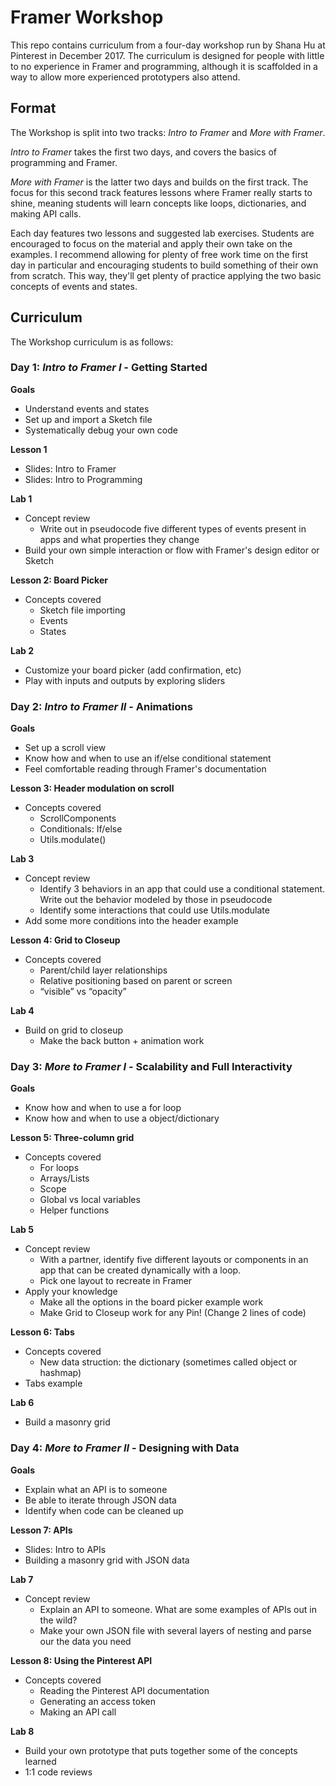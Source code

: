 # Framer Workshop
This repo contains curriculum from a four-day workshop run by Shana Hu at Pinterest in December 2017. The curriculum is designed for people with little to no experience in Framer and programming, although it is scaffolded in a way to allow more experienced prototypers also attend.


## Format  
The Workshop is split into two tracks: *Intro to Framer* and *More with Framer*.  

*Intro to Framer* takes the first two days, and covers the basics of programming and Framer.

*More with Framer* is the latter two days and builds on the first track. The focus for this second track features lessons where Framer really starts to shine, meaning students will learn concepts like loops, dictionaries, and making API calls.  

Each day features two lessons and suggested lab exercises. Students are encouraged to focus on the material and apply their own take on the examples. I recommend allowing for plenty of free work time on the first day in particular and encouraging students to build something of their own from scratch. This way, they'll get plenty of practice applying the two basic concepts of events and states.

## Curriculum  
The Workshop curriculum is as follows:

### Day 1: *Intro to Framer I* - Getting Started  
**Goals** 
- Understand events and states
- Set up and import a Sketch file
- Systematically debug your own code  

**Lesson 1**  
- Slides: Intro to Framer  
- Slides: Intro to Programming  

**Lab 1**  
- Concept review
    - Write out in pseudocode five different types of events present in apps and what properties they change  
- Build your own simple interaction or flow with Framer's design editor or Sketch  

**Lesson 2: Board Picker**
- Concepts covered
    - Sketch file importing
    - Events
    - States 

**Lab 2**  
- Customize your board picker (add confirmation, etc)  
- Play with inputs and outputs by exploring sliders  


### Day 2: *Intro to Framer II* - Animations
**Goals** 
- Set up a scroll view  
- Know how and when to use an if/else conditional statement  
- Feel comfortable reading through Framer's documentation  

**Lesson 3: Header modulation on scroll**  
- Concepts covered
    - ScrollComponents
    - Conditionals: If/else
    - Utils.modulate()  

**Lab 3**  
- Concept review 
    - Identify 3 behaviors in an app that could use a conditional statement. Write out the behavior modeled by those in pseudocode  
    - Identify some interactions that could use Utils.modulate  
- Add some more conditions into the header example

**Lesson 4: Grid to Closeup**
- Concepts covered
  - Parent/child layer relationships
  - Relative positioning based on parent or screen
  - “visible” vs “opacity”

**Lab 4**  
- Build on grid to closeup
    - Make the back button + animation work


### Day 3: *More to Framer I* - Scalability and Full Interactivity
**Goals** 
- Know how and when to use a for loop
- Know how and when to use a object/dictionary

**Lesson 5: Three-column grid**  
- Concepts covered
  - For loops
  - Arrays/Lists
  - Scope
  - Global vs local variables
  - Helper functions

**Lab 5**  
- Concept review  
  - With a partner, identify five different layouts or components in an app that can be created dynamically with a loop. 
  - Pick one layout to recreate in Framer  
- Apply your knowledge  
  - Make all the options in the board picker example work  
  - Make Grid to Closeup work for any Pin! (Change 2 lines of code)  

**Lesson 6: Tabs**
- Concepts covered  
  - New data struction: the dictionary (sometimes called object or hashmap)  
- Tabs example  

**Lab 6**  
- Build a masonry grid


### Day 4: *More to Framer II* - Designing with Data  
**Goals** 
- Explain what an API is to someone  
- Be able to iterate through JSON data  
- Identify when code can be cleaned up  

**Lesson 7: APIs**  
- Slides: Intro to APIs  
- Building a masonry grid with JSON data  

**Lab 7**  
- Concept review  
  - Explain an API to someone. What are some examples of APIs out in the wild?
  - Make your own JSON file with several layers of nesting and parse our the data you need

**Lesson 8: Using the Pinterest API**
- Concepts covered
  - Reading the Pinterest API documentation
  - Generating an access token
  - Making an API call

**Lab 8**  
- Build your own prototype that puts together some of the concepts learned
- 1:1 code reviews
